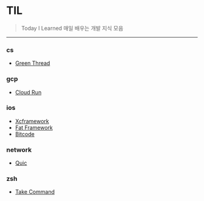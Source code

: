 # TIL
> Today I Learned
매일 배우는 개발 지식 모음
---
### cs

- [Green Thread](cs/green-thread.md)

### gcp

- [Cloud Run](gcp/cloud-run.md)

### ios

- [Xcframework](ios/xcframework.md)
- [Fat Framework](ios/fat-framework.md)
- [Bitcode](ios/bitcode.md)

### network

- [Quic](network/quic.md)

### zsh

- [Take Command](zsh/take-command.md)

